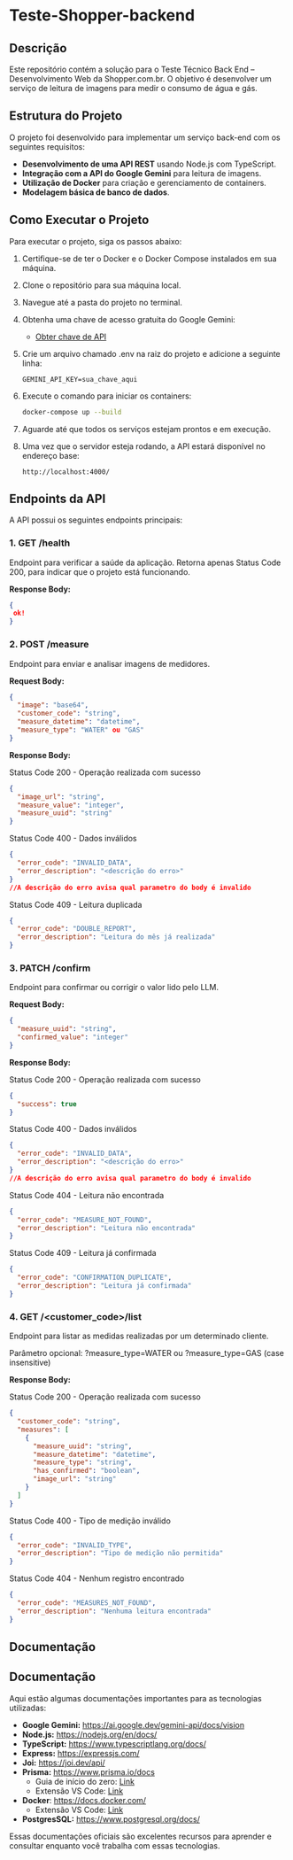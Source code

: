 # Teste-Shopper-backend

## Descrição

Este repositório contém a solução para o Teste Técnico Back End – Desenvolvimento Web da Shopper.com.br. O objetivo é desenvolver um serviço de leitura de imagens para medir o consumo de água e gás.

## Estrutura do Projeto

O projeto foi desenvolvido para implementar um serviço back-end com os seguintes requisitos:

- **Desenvolvimento de uma API REST** usando Node.js com TypeScript.
- **Integração com a API do Google Gemini** para leitura de imagens.
- **Utilização de Docker** para criação e gerenciamento de containers.
- **Modelagem básica de banco de dados**.

## Como Executar o Projeto

Para executar o projeto, siga os passos abaixo:

1. Certifique-se de ter o Docker e o Docker Compose instalados em sua máquina.
2. Clone o repositório para sua máquina local.
3. Navegue até a pasta do projeto no terminal.
4. Obtenha uma chave de acesso gratuita do Google Gemini:
   - [Obter chave de API](https://ai.google.dev/gemini-api/docs/api-key)
5. Crie um arquivo chamado .env na raiz do projeto e adicione a seguinte linha:

   ```
   GEMINI_API_KEY=sua_chave_aqui
   ```

6. Execute o comando para iniciar os containers:

   ```bash
   docker-compose up --build
   ```

7. Aguarde até que todos os serviços estejam prontos e em execução.
8. Uma vez que o servidor esteja rodando, a API estará disponível no endereço base:

   ```
   http://localhost:4000/
   ```

## Endpoints da API

A API possui os seguintes endpoints principais:

### 1. GET /health

Endpoint para verificar a saúde da aplicação. Retorna apenas Status Code 200, para indicar que o projeto está funcionando.

**Response Body:**

```json
{
 ok!
}
```

### 2. POST /measure

Endpoint para enviar e analisar imagens de medidores.

**Request Body:**

```json
{
  "image": "base64",
  "customer_code": "string",
  "measure_datetime": "datetime",
  "measure_type": "WATER" ou "GAS"
}
```

**Response Body:**

Status Code 200 - Operação realizada com sucesso

```json
{
  "image_url": "string",
  "measure_value": "integer",
  "measure_uuid": "string"
}
```

Status Code 400 - Dados inválidos

```json
{
  "error_code": "INVALID_DATA",
  "error_description": "<descrição do erro>"
}
//A descrição do erro avisa qual parametro do body é invalido
```

Status Code 409 - Leitura duplicada

```json
{
  "error_code": "DOUBLE_REPORT",
  "error_description": "Leitura do mês já realizada"
}
```

### 3. PATCH /confirm

Endpoint para confirmar ou corrigir o valor lido pelo LLM.

**Request Body:**

```json
{
  "measure_uuid": "string",
  "confirmed_value": "integer"
}
```

**Response Body:**

Status Code 200 - Operação realizada com sucesso

```json
{
  "success": true
}
```

Status Code 400 - Dados inválidos

```json
{
  "error_code": "INVALID_DATA",
  "error_description": "<descrição do erro>"
}
//A descrição do erro avisa qual parametro do body é invalido
```

Status Code 404 - Leitura não encontrada

```json
{
  "error_code": "MEASURE_NOT_FOUND",
  "error_description": "Leitura não encontrada"
}
```

Status Code 409 - Leitura já confirmada

```json
{
  "error_code": "CONFIRMATION_DUPLICATE",
  "error_description": "Leitura já confirmada"
}
```

### 4. GET /<customer_code>/list

Endpoint para listar as medidas realizadas por um determinado cliente.

Parâmetro opcional: ?measure_type=WATER ou ?measure_type=GAS (case insensitive)

**Response Body:**

Status Code 200 - Operação realizada com sucesso

```json
{
  "customer_code": "string",
  "measures": [
    {
      "measure_uuid": "string",
      "measure_datetime": "datetime",
      "measure_type": "string",
      "has_confirmed": "boolean",
      "image_url": "string"
    }
  ]
}
```

Status Code 400 - Tipo de medição inválido

```json
{
  "error_code": "INVALID_TYPE",
  "error_description": "Tipo de medição não permitida"
}
```

Status Code 404 - Nenhum registro encontrado

```json
{
  "error_code": "MEASURES_NOT_FOUND",
  "error_description": "Nenhuma leitura encontrada"
}
```

## Documentação

## Documentação

Aqui estão algumas documentações importantes para as tecnologias utilizadas:

- **Google Gemini:** https://ai.google.dev/gemini-api/docs/vision
- **Node.js:** https://nodejs.org/en/docs/
- **TypeScript:** https://www.typescriptlang.org/docs/
- **Express:** https://expressjs.com/
- **Joi:** https://joi.dev/api/
- **Prisma:** https://www.prisma.io/docs
  - Guia de início do zero: [Link](https://www.prisma.io/docs/getting-started/setup-prisma/start-from-scratch/relational-databases-typescript-postgres)
  - Extensão VS Code: [Link](https://marketplace.visualstudio.com/items?itemName=Prisma.prisma)
- **Docker**: https://docs.docker.com/
  - Extensão VS Code: [Link](https://marketplace.visualstudio.com/items?itemName=ms-azuretools.vscode-docker)
- **PostgresSQL:** https://www.postgresql.org/docs/

Essas documentações oficiais são excelentes recursos para aprender e consultar enquanto você trabalha com essas tecnologias.
